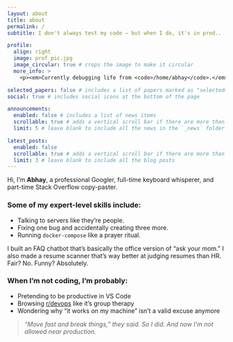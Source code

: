 ```yaml
---
layout: about
title: about
permalink: /
subtitle: I don't always test my code — but when I do, it's in prod..

profile:
  align: right
  image: prof_pic.jpg
  image_circular: true # crops the image to make it circular
  more_info: >
    <p><em>Currently debugging life from <code>/home/abhay</code>.</em></p>

selected_papers: false # includes a list of papers marked as "selected={true}"
social: true # includes social icons at the bottom of the page

announcements:
  enabled: false # includes a list of news items
  scrollable: true # adds a vertical scroll bar if there are more than 3 news items
  limit: 5 # leave blank to include all the news in the `_news` folder

latest_posts:
  enabled: false
  scrollable: true # adds a vertical scroll bar if there are more than 3 new posts items
  limit: 3 # leave blank to include all the blog posts
---
```



Hi, I’m **Abhay**, a professional Googler, full-time keyboard whisperer, and part-time Stack Overflow copy-paster.


###  Some of my expert-level skills include:
- Talking to servers like they’re people.
- Fixing one bug and accidentally creating three more.
- Running `docker-compose` like a prayer ritual.


I built an FAQ chatbot that’s basically the office version of “ask your mom.” I also made a resume scanner that’s way better at judging resumes than HR. Fair? No. Funny? Absolutely.

### When I’m not coding, I’m probably:
- Pretending to be productive in VS Code
- Browsing [r/devops](https://www.reddit.com/r/devops/?rdt=37975) like it’s group therapy
- Wondering why “it works on my machine” isn’t a valid excuse anymore

> _“Move fast and break things,” they said. So I did. And now I’m not allowed near production._


